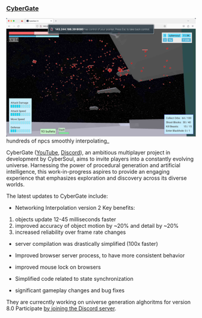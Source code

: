 ### [CyberGate][cybergate-yt]

![hundreds of npcs smoothly interpolating](cybergate.jpg)
hundreds of npcs smoothly interpolating_

CyberGate ([YouTube][cybergate-yt], [Discord][cybergate-dis]),
an ambitious multiplayer project in development by CyberSoul,
aims to invite players into a constantly evolving universe.
Harnessing the power of procedural generation and artificial intelligence,
this work-in-progress aspires to provide an engaging experience
that emphasizes exploration and discovery across its diverse worlds.

The latest updates to CyberGate include:

- Networking Interpolation version 2
Key benefits:
1. objects update 12-45 milliseconds faster
2. improved accuracy of object motion by ~20% and detail by ~20%
3. increased reliability over frame rate changes

- server compilation was drastically simplified (100x faster)

- Improved browser server process, to have more consistent behavior
- improved mouse lock on browsers
- Simplified code related to state synchronization

- significant gameplay changes and bug fixes


They are currecntly working on universe generation alghoritms for version 8.0
Participate [by joining the Discord server][cybergate-dis].

[cybergate-yt]: https://youtube.com/channel/UClrsOso3Xk2vBWqcsHC3Z4Q
[cybergate-dis]: https://discord.gg/R7DkHqw7zJ
